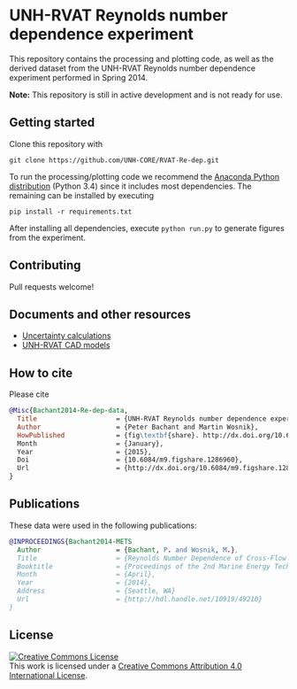 # UNH-RVAT Reynolds number dependence experiment

This repository contains the processing and plotting code, as well as the 
derived dataset from the UNH-RVAT Reynolds number dependence experiment
performed in Spring 2014.

**Note:** This repository is still in active development and is not ready
for use.

Getting started
---------------

Clone this repository with

    git clone https://github.com/UNH-CORE/RVAT-Re-dep.git

To run the processing/plotting code we recommend the 
[Anaconda Python distribution](https://store.continuum.io/cshop/anaconda/)
(Python 3.4) since it includes most dependencies. The remaining 
can be installed by executing

    pip install -r requirements.txt

After installing all dependencies, execute `python run.py` to generate
figures from the experiment. 

Contributing
------------

Pull requests welcome!

Documents and other resources
-----------------------------

  * [Uncertainty calculations](http://nbviewer.ipython.org/github/UNH-CORE/RVAT-Re-dep/blob/master/Documents/IPython%20notebooks/uncertainty.ipynb)
  * [UNH-RVAT CAD models](http://figshare.com/articles/UNH_RVAT_CAD_models/1062009)

## How to cite
Please cite 

```bibtex
@Misc{Bachant2014-Re-dep-data,
  Title                    = {UNH-RVAT Reynolds number dependence experiment: Reduced dataset and processing code, rev1},
  Author                   = {Peter Bachant and Martin Wosnik},
  HowPublished             = {fig\textbf{share}. http://dx.doi.org/10.6084/m9.figshare.1286960,
  Month                    = {January},
  Year                     = {2015},
  Doi                      = {10.6084/m9.figshare.1286960},
  Url                      = {http://dx.doi.org/10.6084/m9.figshare.1286960}
}
```

Publications
------------
These data were used in the following publications:

```bibtex
@INPROCEEDINGS{Bachant2014-METS
  Author                   = {Bachant, P. and Wosnik, M.},
  Title                    = {Reynolds Number Dependence of Cross-Flow Turbine Performance and Near-Wake Characteristics},
  Booktitle                = {Proceedings of the 2nd Marine Energy Technology Symposium METS2014},
  Month                    = {April},
  Year                     = {2014},
  Address                  = {Seattle, WA}
  Url                      = {http://hdl.handle.net/10919/49210}
}
```

License
-------
<a rel="license" href="http://creativecommons.org/licenses/by/4.0/">
<img alt="Creative Commons License" style="border-width:0" src="http://i.creativecommons.org/l/by/4.0/88x31.png" />
</a><br />This work is licensed under a <a rel="license" href="http://creativecommons.org/licenses/by/4.0/">
Creative Commons Attribution 4.0 International License</a>.
